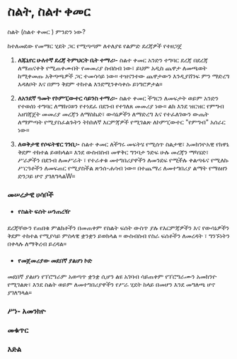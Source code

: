 # ስልት, ስልተ ቀመር 
ስልት (ስልተ ቀመር ) ምንድን ነው?

ከተለመደው የመማር ሂደት ጋር የሚጣጣም ለተለያዩ የልምድ ደረጃዎች የተዘጋጀ

1. **ለጁኒየር ሁለተኛ ደረጃ ትምህርት ቤት ተማሪ፡-** ስልተ ቀመር  አንድን ተግባር ደረጃ በደረጃ ለማጠናቀቅ የሚጠቀሙበት የመመሪያ ስብስብ ነው፣ ይህም አዲስ ጨዋታ ለመጫወት ከሚቀመጡ አቅጣጫዎች ጋር ተመሳሳይ ነው። ተዝናንተው ጨዋታውን እንዲያሸንፍ ምን ማድረግ እዳለቦት እና በምን ቅደም ተከተል እንደሚንቀሳቀሱ ይነግሮዎታል።

2. **ለአንደኛ ዓመት የኮምፒውተር ሳይንስ ተማሪ፡-** ስልተ ቀመር ችግርን ለመፍታት ወይም አንድን የተወሰነ ተግባር ለማከናወን የተነደፈ በደንብ የተገለጸ መመሪያ ነው። ልክ እንደ ዝርዝር የምግብ አዘገጃጀት መመሪያ መረጃን ለማስኬድ፣ ውሳኔዎችን ለማድረግ እና የተፈለገውን ውጤት ለማምጣት የሚያስፈልጉትን ትክክለኛ እርምጃዎች የሚገልጽ ለኮምፒውተር "የምግብ" አሰራር ነው።

3. **ለወቅታዊ የሶፍትዌር ገንቢ፡-** ስልተ ቀመር ለችግሩ መፍትሄ የሚሰጥ ስልታዊ፣ አመክንዮአዊ የክዋኔ ቅደም ተከተል ይወክላል። እንደ ውስብስብ መዋቅር ግንባታ ንድፍ ሁሉ መረጃን ማካሄድ፣ ሥራዎችን በደንብ ለመሥራት ፣ የተራቀቁ መተግበሪያዋችን ለመንደፍ የሚችሉ ቀልጣፋና የሚለኩ ሥርዓቶችን ለመፍጠር የሚያስችል ጽንሰ-ሐሳብ ነው። በተጨማሪ ለመተግበሪያ ልማት የማዕዘን ድንጋይ ሆኖ ያገለግላልW።

### መሠረታዊ ሀሳቦች
- #### የስልት ፍሰት ሠንጠረዥ
ደረጃቸውን የጠበቁ ምልክቶችን በመጠቀም የስልት ፍሰት ውስጥ ያሉ የእርምጃዎችን እና የውሳኔዎችን ቅደም ተከተል የሚያሳይ ምስላዊ ቋንቋን ይወክላል ።  ውስብስብ የስራ ፍሰቶችን ለመረዳት ፣  ግንኙነትን በቀላሉ ለማቅረብ ይረዳል።

- #### የመጀመሪያው መደበኛ ያልሆነ ኮድ
መደበኛ ያልሆነ የፕሮግራም አወጣጥ ቋንቋ ሲሆን ልዩ አገባብ ሳይጠቀም የፕሮግራሙን አመክንዮ የሚገልጽ፣ እንደ ስልት ወይም ለመተግበሪያዋችን የሥራ ሂደት ከላይ በመሆን እንደ መግለጫ ሆኖ ያገለግላል።

### ሥነ- አመንክዮ
### መቁጥር
### እድል